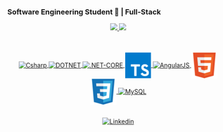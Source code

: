 ### Software Engineering Student 📓 | Full-Stack 

<div align="center">
  <a href="https://github.com/Hendr3w">
  <img height="180em" src="https://github-readme-stats.vercel.app/api?username=Hendr3w&show_icons=true&theme=gotham&include_all_commits=true&count_private=true"/>
  <img height="180em" src="https://github-readme-stats.vercel.app/api/top-langs/?username=Hendr3w&layout=compact&langs_count=7&theme=gotham"/>
</div>

##

<div align="center" ><br>
  <img align="center" alt="Csharp" height="60" width="60" src="https://cdn.jsdelivr.net/gh/devicons/devicon/icons/csharp/csharp-original.svg">
  <img align="center" alt="DOTNET" height="60" width="60" src="https://cdn.jsdelivr.net/gh/devicons/devicon/icons/dot-net/dot-net-original-wordmark.svg">
  <img align="center" alt=".NET-CORE" height="60" width="60" src="https://cdn.jsdelivr.net/gh/devicons/devicon/icons/dotnetcore/dotnetcore-original.svg">
  <img align="center" alt="Ts" height="60" width="60" src="https://raw.githubusercontent.com/devicons/devicon/master/icons/typescript/typescript-plain.svg">
  <img align="center" alt="AngularJS" height="60" width="60" src="https://cdn.jsdelivr.net/gh/devicons/devicon/icons/angularjs/angularjs-original.svg" />
  <img align="center" alt="HTML" height="60" width="60" src="https://raw.githubusercontent.com/devicons/devicon/master/icons/html5/html5-original.svg">
  <img align="center" alt="CSS" height="60" width="60" src="https://raw.githubusercontent.com/devicons/devicon/master/icons/css3/css3-original.svg">

  <img align="center" alt="MySQL" height="60" width="60" src="https://cdn.jsdelivr.net/gh/devicons/devicon/icons/mysql/mysql-original.svg">
</div>

##

<div align="center", margin = "30px">
     <a href="https://www.linkedin.com/in/hendrew-carvalho-689209243/" target="_blank"><img alt="Linkedin" height="60" width="60" src="https://img.shields.io/badge/-LinkedIn-%230077B5?style=for-the-badge&logo=linkedin&logoColor=white" target="_blank"></a>  
</div>
